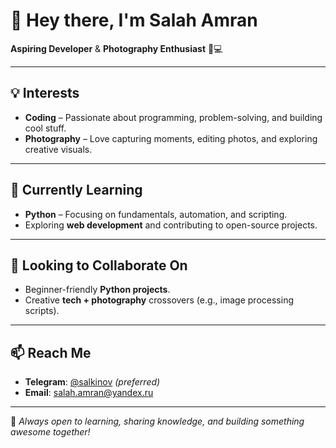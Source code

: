 # 👋 Hey there, I'm Salah Amran

**Aspiring Developer** & **Photography Enthusiast** 📸💻

---

## 💡 Interests
- **Coding** – Passionate about programming, problem-solving, and building cool stuff.  
- **Photography** – Love capturing moments, editing photos, and exploring creative visuals.

---

## 🌱 Currently Learning
- **Python** – Focusing on fundamentals, automation, and scripting.  
- Exploring **web development** and contributing to open-source projects.

---

## 🤝 Looking to Collaborate On
- Beginner-friendly **Python projects**.  
- Creative **tech + photography** crossovers (e.g., image processing scripts).

---

## 📫 Reach Me
- **Telegram**: [@salkinov](https://t.me/salkinov) *(preferred)*  
- **Email**: [salah.amran@yandex.ru](mailto:salah.amran@yandex.ru)

---

💬 *Always open to learning, sharing knowledge, and building something awesome together!*
